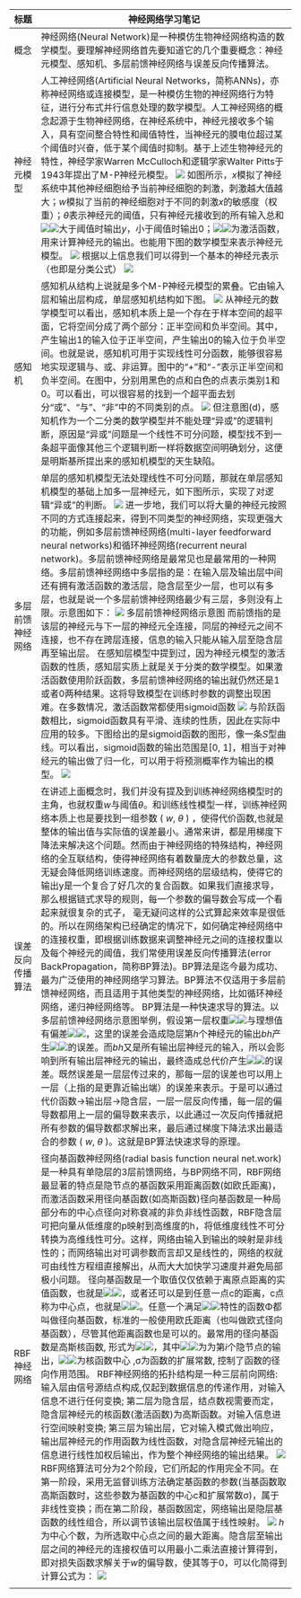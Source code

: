 | 标题             | 神经网络学习笔记                                                                                                                                                                                                                                                                                                                                                                                                                                                                                                                                                                                                                                                                                                                                                                                                                                                                                                                                                                                                                                                                                                                                                                                                                                                                                                                                                                                                                                                                                                                                                                                                                                                                                                                                                                                                                                                                                                                                                                                                                                                                                                                                                                                                                                                                                                                                                                                                                                                         |
|------------------|--------------------------------------------------------------------------------------------------------------------------------------------------------------------------------------------------------------------------------------------------------------------------------------------------------------------------------------------------------------------------------------------------------------------------------------------------------------------------------------------------------------------------------------------------------------------------------------------------------------------------------------------------------------------------------------------------------------------------------------------------------------------------------------------------------------------------------------------------------------------------------------------------------------------------------------------------------------------------------------------------------------------------------------------------------------------------------------------------------------------------------------------------------------------------------------------------------------------------------------------------------------------------------------------------------------------------------------------------------------------------------------------------------------------------------------------------------------------------------------------------------------------------------------------------------------------------------------------------------------------------------------------------------------------------------------------------------------------------------------------------------------------------------------------------------------------------------------------------------------------------------------------------------------------------------------------------------------------------------------------------------------------------------------------------------------------------------------------------------------------------------------------------------------------------------------------------------------------------------------------------------------------------------------------------------------------------------------------------------------------------------------------------------------------------------------------------------------------------|
| 概念             | 神经网络(Neural Network)是一种模仿生物神经网络构造的数学模型。要理解神经网络首先要知道它的几个重要概念：神经元模型、感知机、多层前馈神经网络与误差反向传播算法。                                                                                                                                                                                                                                                                                                                                                                                                                                                                                                                                                                                                                                                                                                                                                                                                                                                                                                                                                                                                                                                                                                                                                                                                                                                                                                                                                                                                                                                                                                                                                                                                                                                                                                                                                                                                                                                                                                                                                                                                                                                                                                                                                                                                                                                                                                         |
| 神经元模型       | 人工神经网络(Artificial Neural Networks，简称ANNs)，亦称神经网络或连接模型，是一种模仿生物的神经网络行为特征，进行分布式并行信息处理的数学模型。人工神经网络的概念起源于生物神经网络，在神经系统中，神经元接收多个输入，具有空间整合特性和阈值特性，当神经元的膜电位超过某个阈值时兴奋，低于某个阈值时抑制。基于上述生物神经元的特性，神经学家Warren McCulloch和逻辑学家Walter Pitts于1943年提出了M-P神经元模型。 ![](media/4b346faea4f19fc5f51a7b4c61696e55.jpeg) 如图所示，*x*模拟了神经系统中其他神经细胞给予当前神经细胞的刺激，刺激越大值越大；*w*模拟了当前的神经细胞对于不同的刺激*x*的敏感度（权重）；*θ*表示神经元的阈值，只有神经元接收到的所有输入总和![](media/5fdc1645278e2b025605c72dcbd7ce45.png)![](media/5fdc1645278e2b025605c72dcbd7ce45.png)大于阈值时输出*y*，小于阈值时输出0；![](media/8e3375dac6c12ea7c0f5799523aa3505.png)![](media/8e3375dac6c12ea7c0f5799523aa3505.png)为激活函数，用来计算神经元的输出。也能用下图的数学模型来表示神经元模型。 ![](media/05e0d2605976a9ece5d4f8fea0fd35ae.png) 根据以上信息我们可以得到一个基本的神经元表示（也即是分类公式） *![](media/098778f9f2c6c337a6be13810e208435.png)*                                                                                                                                                                                                                                                                                                                                                                                                                                                                                                                                                                                                                                                                                                                                                                                                                                                                                                                                                                                                                                                                                                                                                                                                                                                                                                                               |
| 感知机           | 感知机从结构上说就是多个M-P神经元模型的累叠。它由输入层和输出层构成，单层感知机结构如下图。 ![](media/ff1058ce9e47363d6e5f039e2e41714e.png) 从神经元的数学模型可以看出，感知机本质上是一个存在于样本空间的超平面，它将空间分成了两个部分：正半空间和负半空间。其中，产生输出1的输入位于正半空间，产生输出0的输入位于负半空间。也就是说，感知机可用于实现线性可分函数，能够很容易地实现逻辑与、或、非运算。图中的“+”和“-”表示正半空间和负半空间。在图中，分别用黑色的点和白色的点表示类别1和0。可以看出，可以很容易的找到一个超平面去划分“或”、“与”、“非”中的不同类别的点。 ![](media/6b90493e397a528ea38876aec9756abf.png) 但注意图(d)，感知机作为一个二分类的数学模型并不能处理“异或”的逻辑判断，原因是“异或”问题是一个线性不可分问题，模型找不到一条超平面像其他三个逻辑判断一样将数据空间明确划分，这便是明斯基所提出来的感知机模型的天生缺陷。                                                                                                                                                                                                                                                                                                                                                                                                                                                                                                                                                                                                                                                                                                                                                                                                                                                                                                                                                                                                                                                                                                                                                                                                                                                                                                                                                                                                                                                                                                                                                                                                                       |
| 多层前馈神经网络 |  单层的感知机模型无法处理线性不可分问题，那就在单层感知机模型的基础上加多一层神经元，如下图所示，实现了对逻辑“异或”的判断。 ![](media/ec1bae63b9087f902ff95bfffc0ee97f.png) 进一步地，我们可以将大量的神经元按照不同的方式连接起来，得到不同类型的神经网络，实现更强大的功能，例如多层前馈神经网络(multi-layer feedforward neural networks)和循环神经网络(recurrent neural network)。多层前馈神经网络是最常见也是最常用的一种网络。多层前馈神经网络中多层指的是：在输入层及输出层中间还有拥有激活函数的激活层，隐含层至少一层，也可以有多层，也就是说一个多层前馈神经网络最少有三层，多则没有上限。示意图如下： ![](media/086dc6242e96d4fda661f2770316c7d6.png) 多层前馈神经网络示意图 而前馈指的是该层的神经元与下一层的神经元全连接，同层的神经元之间不连接，也不存在跨层连接，信息的输入只能从输入层至隐含层再至输出层。 在感知层模型中提到过，因为神经元模型的激活函数的性质，感知层实质上就是关于分类的数学模型。如果激活函数使用阶跃函数，多层前馈神经网络的输出就仍然还是1或者0两种结果。这将导致模型在训练时参数的调整出现困难。在多数情况，激活函数常都使用sigmoid函数 ![](media/c1f90da2e1df935f2507a33ddb4ddc6c.png) 与阶跃函数相比，sigmoid函数具有平滑、连续的性质，因此在实际中应用的较多。下图给出的是sigmoid函数的图形，像一条*S*型曲线。可以看出，sigmoid函数的输出范围是[0, 1]，相当于对神经元的输出做了归一化，可以用于将预测概率作为输出的模型。 ![](media/41907d391c9468aa05d060f3d4910d44.jpeg)                                                                                                                                                                                                                                                                                                                                                                                                                                                                                                                                                                                                                                                                                                                                                                                                                                                                                                                                                                                                                                                    |
| 误差反向传播算法 | 在讲述上面概念时，我们并没有提及到训练神经网络模型时的主角，也就权重*w*与阈值*θ*。和训练线性模型一样，训练神经网络本质上也是要找到一组参数 ( *w*, *θ* ) ，使得代价函数,也就是整体的输出值与实际值的误差最小。通常来讲，都是用梯度下降法来解决这个问题。然而由于神经网络的特殊结构，神经网络的全互联结构，使得神经网络有着数量庞大的参数总量，这无疑会降低网络训练速度。而神经网络的层级结构，使得它的输出y是一个复合了好几次的复合函数。如果我们直接求导，那么根据链式求导的规则，每一个参数的偏导数会写成一个看起来就很复杂的式子， 毫无疑问这样的公式算起来效率是很低的。所以在网络架构已经确定的情况下，如何确定神经网络中的连接权重，即根据训练数据来调整神经元之间的连接权重以及每个神经元的阈值，我们常使用误差反向传播算法(error BackPropagation，简称BP算法)。BP算法是迄今最为成功、最为广泛使用的神经网络学习算法。BP算法不仅适用于多层前馈神经网络，而且适用于其他类型的神经网络，比如循环神经网络，递归神经网络等。 BP算法是一种快速求导的算法。以多层前馈神经网络示意图举例，假设第一层权重![](media/0a34e01808046ace4c6ee4e1c912ee58.png)![](media/0a34e01808046ace4c6ee4e1c912ee58.png)与理想值有偏差![](media/b0621eb881f35287ddfb0f3c6a551ff6.png)![](media/b0621eb881f35287ddfb0f3c6a551ff6.png)，这里的误差会造成隐层第*h*个神经元的输出*bh*产生![](media/ffc4a812bde493833147eff2ff9748f0.png)![](media/ffc4a812bde493833147eff2ff9748f0.png)的误差。而*bh*又是所有输出层神经元的输入，所以会影响到所有输出层神经元的输出，最终造成总代价产生![](media/450e5377aedba6311f8c999907cab089.png)![](media/450e5377aedba6311f8c999907cab089.png)的误差。既然误差是一层层传过来的，那每一层的误差也可以用上一层（上指的是更靠近输出端）的误差来表示。于是可以通过代价函数-\>输出层-\>隐含层，一层一层反向传播，每一层的偏导数都用上一层的偏导数来表示，以此通过一次反向传播就把所有参数的偏导数都求解出来，最后通过梯度下降法求出最适合的参数 ( *w*, *θ* )。这就是BP算法快速求导的原理。                                                                                                                                                                                                                                                                                                                                                                                                                                                                                                                                                                    |
| RBF神经网络      | 径向基函数神经网络(radial basis function neural net.work)是一种具有单隐层的3层前馈网络，与BP网络不同，RBF网络最显著的特点是隐节点的基函数采用距离函数(如欧氏距离)，而激活函数采用径向基函数(如高斯函数)径向基函数是一种局部分布的中心点径向对称衰减的非负非线性函数，RBF隐含层可把向量从低维度的p映射到高维度的h，将低维度线性不可分转换为高维线性可分。这样，网络由输入到输出的映射是非线性的；而网络输出对可调参数而言却又是线性的，网络的权就可由线性方程组直接解出，从而大大加快学习速度并避免局部极小问题。 径向基函数是一个取值仅仅依赖于离原点距离的实值函数，也就是![](media/912618a5eaa9d20e53a6a925086ed58a.png)![](media/912618a5eaa9d20e53a6a925086ed58a.png)，或者还可以是到任意一点c的距离，c点称为中心点，也就是![](media/b0c501249caeffd14c47a52cfdb37eee.png)![](media/b0c501249caeffd14c47a52cfdb37eee.png)。任意一个满足![](media/912618a5eaa9d20e53a6a925086ed58a.png)![](media/912618a5eaa9d20e53a6a925086ed58a.png)特性的函数Φ都叫做径向基函数，标准的一般使用欧氏距离（也叫做欧式径向基函数），尽管其他距离函数也是可以的。最常用的径向基函数是高斯核函数, 形式为![](media/22b2b81a58d4c166cb001e88ec5edfbc.png)![](media/22b2b81a58d4c166cb001e88ec5edfbc.png)，其中![](media/d4b8f4938c0dc0336123807a598d314c.png)![](media/d4b8f4938c0dc0336123807a598d314c.png)为为第*i*个隐节点的输出，![](media/7ba0eece4328ba989d526da9810a23a6.png)![](media/7ba0eece4328ba989d526da9810a23a6.png)为核函数中心 ,σ为函数的扩展常数, 控制了函数的径向作用范围。 RBF神经网络的拓扑结构是一种三层前向网络: 输入层由信号源结点构成,仅起到数据信息的传递作用，对输入信息不进行任何变换; 第二层为隐含层，结点数视需要而定，隐含层神经元的核函数(激活函数)为高斯函数。对输入信息进行空间映射变换; 第三层为输出层，它对输入模式做出响应，输出层神经元的作用函数为线性函数，对隐含层神经元输出的信息进行线性加权后输出，作为整个神经网络的输出结果。 ![](media/e34d983ca1590698254894e0247203e5.png) RBF网络算法可分为2个阶段，它们所起的作用完全不同。在第一阶段，采用无监督训练方法确定基函数的参数(当基函数取高斯函数时，这些参数为基函数的中心c和扩展常数σ)，属于非线性变换；而在第二阶段，基函数固定，网络输出是隐层基函数的线性组合，所以调节该输出层权值属于线性映射。 ![](media/1aece8dd7b9e65d98518d00ede2e4002.png) *h*为中心个数，为所选取中心点之间的最大距离。隐含层至输出层之间的神经元的连接权值可以用最小二乘法直接计算得到，即对损失函数求解关于*w*的偏导数，使其等于0，可以化简得到计算公式为： ![](media/f60516c486f8016ab80909699429f2e1.png)   |
|                  |                                                                                                                                                                                                                                                                                                                                                                                                                                                                                                                                                                                                                                                                                                                                                                                                                                                                                                                                                                                                                                                                                                                                                                                                                                                                                                                                                                                                                                                                                                                                                                                                                                                                                                                                                                                                                                                                                                                                                                                                                                                                                                                                                                                                                                                                                                                                                                                                                                                                          |
